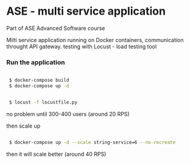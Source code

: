 # ASE - multi service application

Part of ASE Advanced Software course

Milti service application running on Docker containers, communication throught API gateway.
testing with Locust - load testing tool

### Run the application

 ```bash

  $ docker-compose build
  $ docker-compose up -d
  ```

 ```bash

  $ locust -f locustfile.py
  ```

no problem until 300-400 users (around 20 RPS)

then scale up

 ```bash

  $ docker-compose up -d --scale string-service=6 --no-recreate
  ```
then it will scale better (around 40 RPS)

